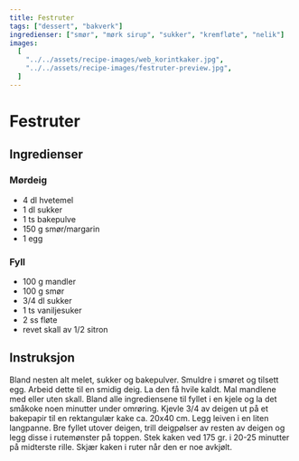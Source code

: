 ```yaml
---
title: Festruter
tags: ["dessert", "bakverk"]
ingredienser: ["smør", "mørk sirup", "sukker", "kremfløte", "nelik"]
images:
  [
    "../../assets/recipe-images/web_korintkaker.jpg",
    "../../assets/recipe-images/festruter-preview.jpg",
  ]
---
```


# Festruter

## Ingredienser

### Mørdeig

- 4 dl hvetemel
- 1 dl sukker
- 1 ts bakepulve
- 150 g smør/margarin
- 1 egg

### Fyll

- 100 g mandler
- 100 g smør
- 3/4 dl sukker
- 1 ts vaniljesuker
- 2 ss fløte
- revet skall av 1/2 sitron

## Instruksjon

Bland nesten alt melet, sukker og bakepulver. Smuldre i smøret og tilsett egg. Arbeid dette til en smidig deig. La den få hvile kaldt. Mal mandlene med eller uten skall. Bland alle ingrediensene til fyllet i en kjele og la det småkoke noen minutter under omrøring. Kjevle 3/4 av deigen ut på et bakepapir til en rektangulær kake ca. 20x40 cm. Legg leiven i en liten langpanne. Bre fyllet utover deigen, trill deigpølser av resten av deigen og legg disse i rutemønster på toppen. Stek kaken ved 175 gr. i 20-25 minutter på midterste rille. Skjær kaken i ruter når den er noe avkjølt.
